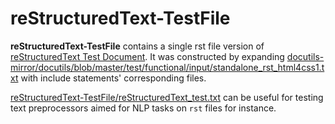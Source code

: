 # reStructuredText-TestFile

**reStructuredText-TestFile** contains a single rst file version of [reStructuredText Test Document](https://docutils.sourceforge.io/test/functional/expected/standalone_rst_html4css1.html). It was constructed by expanding [docutils-mirror/docutils/blob/master/test/functional/input/standalone_rst_html4css1.txt](https://github.com/docutils-mirror/docutils/blob/master/test/functional/input/standalone_rst_html4css1.txt) with include statements' corresponding files.

[reStructuredText-TestFile/reStructuredText_test.txt](https://github.com/sondale-git/reStructuredText-TestFile/blob/main/reStructuredText_test.txt) can be useful for testing text preprocessors aimed for NLP tasks on `rst` files for instance.
